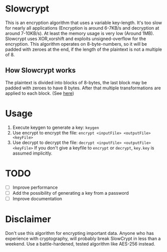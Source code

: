 # Slowcrypt
This is an encryption algorithm that uses a variable key-length.
It's too slow for nearly all applications (Encryption is around 6-7KB/s and decryption 
at around 7-10KB/s). At least the memory usage is very low (Around 1MB).
Slowcrypt uses XOR,xorshift and exploits unsigned-overflow for the encryption.
This algorithm operates on 8-byte-numbers, so it will be padded with zeroes at the end, if the length of the plaintext 
is not a multiple of 8.
## How Slowcrypt works
The plaintext is divided into blocks of 8-bytes, the last block may be padded with zeroes to have 8 bytes.
After that multiple transformations are applied to each block. (See [here](src/encrypt.c))
# Usage
1. Execute keygen to generate a key: `keygen`
2. Use encrypt to encrypt the file: `encrypt <inputFile> <outputFile> <keyFile>`
3. Use decrypt to decrypt the file: `decrypt <inputFile> <outputFile> <keyFile>`
If you don't  give a keyfile to `encrypt` or `decrypt`, `key.key` is assumed implicitly.
# TODO
- [ ] Improve performance
- [ ] Add the possibility of generating a key from a password
- [ ] Improve documentation

# Disclaimer
Don't use this algorithm for encrypting important data.
Anyone who has experience with cryptography, will probably break SlowCrypt in less than a weekend.
Use a battle-hardened, tested algorithm like AES-256 instead.
